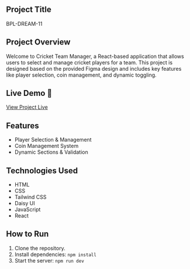 ## Project Title

BPL-DREAM-11

## Project Overview

Welcome to Cricket Team Manager, a React-based application that allows users to select and manage cricket players for a team. This project is designed based on the provided Figma design and includes key features like player selection, coin management, and dynamic toggling.

## Live Demo 🚀

[View Project Live](https://new-react-project.surge.sh/)

## Features

- Player Selection & Management
- Coin Management System
- Dynamic Sections & Validation

## Technologies Used

- HTML
- CSS
- Tailwind CSS
- Daisy UI
- JavaScript
- React

## How to Run

1. Clone the repository.
2. Install dependencies: `npm install`
3. Start the server: `npm run dev`
